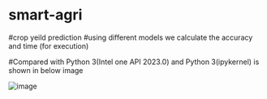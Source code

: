 # smart-agri
#crop yeild prediction
#using different models we calculate the accuracy and time (for execution)

#Compared with Python 3(Intel one API 2023.0)  and Python 3(ipykernel) is shown in below image

![image](https://user-images.githubusercontent.com/126163505/227999986-cb9babe3-7f4d-417b-973f-e3fbe5c8935a.png)

